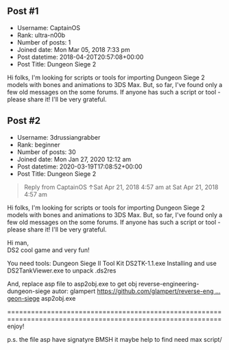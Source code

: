 ## Post #1
- Username: CaptainOS
- Rank: ultra-n00b
- Number of posts: 1
- Joined date: Mon Mar 05, 2018 7:33 pm
- Post datetime: 2018-04-20T20:57:08+00:00
- Post Title: Dungeon Siege 2

Hi folks,
I'm looking for scripts or tools for importing Dungeon Siege 2 models with bones and animations to 3DS Max. But, so far, I've found only a few old messages on the some forums. If anyone has such a script or tool - please share it! I'll be very grateful.
## Post #2
- Username: 3drussiangrabber
- Rank: beginner
- Number of posts: 30
- Joined date: Mon Jan 27, 2020 12:12 am
- Post datetime: 2020-03-19T17:08:52+00:00
- Post Title: Dungeon Siege 2

> Reply from CaptainOS ↑Sat Apr 21, 2018 4:57 am at Sat Apr 21, 2018 4:57 am
>
> 
Hi folks,
I'm looking for scripts or tools for importing Dungeon Siege 2 models with bones and animations to 3DS Max. But, so far, I've found only a few old messages on the some forums. If anyone has such a script or tool - please share it! I'll be very grateful.

Hi man,  
DS2 cool game and very fun!

You need tools:
Dungeon Siege II Tool Kit
DS2TK-1.1.exe
Installing and use DS2TankViewer.exe to unpack .ds2res

And, replace asp file to asp2obj.exe to get obj
reverse-engineering-dungeon-siege
autor:  glampert 
[https://github.com/glampert/reverse-eng ... geon-siege](https://github.com/glampert/reverse-engineering-dungeon-siege)
asp2obj.exe


============================================================================================================
enjoy!

p.s. the file asp have signatyre BMSH it maybe help to find need max script/
